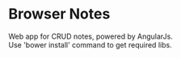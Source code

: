 Browser Notes
===============
Web app for CRUD notes, powered by AngularJs.  
Use 'bower install' command to get required libs. 
